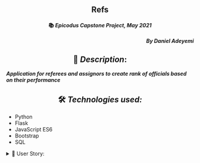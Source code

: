 ## <div align="center">Refs</div>
#### <div align="center">📚 *Epicodus Capstone Project,  May 2021* </div> 

***<p align="right">By Daniel Adeyemi***</p>   
<p align="center"> 

## <div align="center"> 🚩 *Description*:</div>    

***Application for referees and assignors to create rank of officials based on their performance***

## <div align="center"> 🛠️ *Technologies used:*
* Python
* Flask
* JavaScript ES6
* Bootstrap
* SQL



<details>
<summary> 🧐  User Story: </summary>

| # | Story |  Complete |
| :------------- |  :------------: | :-------------: |
| 01 | user should be able to see list of referees and their average "grade" (as referee or supervisor) |  ❌ |
| 02 | user logged in as supervisor should be able to evaluate referee(s) |  ❌ |
| 03 | user logged in as referee should be able to see comments supervisor left for him, but not for the other referees |  ❌ |

</details>
